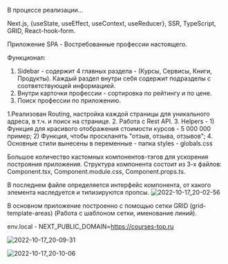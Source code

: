 В процессе реализации...

Next.js, {useState, useEffect, useContext, useReducer}, SSR, TypeScript, GRID, React-hook-form.

Приложение SPA - Востребованные профессии настоящего.

Функционал:
1. Sidebar - содержит 4 главных раздела - (Курсы, Сервисы, Книги, Продукты). Каждый раздел внутри себя содержит подразделы с соответствующей информацией.
2. Внутри карточки профессии - сортировка по рейтингу и по цене.
3. Поиск профессии по приложению.



1.Реализован Routing, настройка каждой страницы для уникального адреса, в т.ч. и поиск на странице.
2. Работа с Rest API. 
3. Helpers - 1) Функция для красивого отображения стоимости курсов - 5 000 000 пример;
             2) Функция, чтобы проскланять "отзыв, отзыва, отзывов";
4. Основные стили вынесены в переменные - папка styles - globals.css
             
             
Большое количество кастомных компонентов-тэгов для ускорения построяния приложения. Структура компонента состоит из 3-х файлов: Component.tsx, Component.module.css, Component.props.ts.

В последнем файле определяется интерфейс компонента, от какого элемента наследуется и типизируются пропсы.
![2022-10-17_20-02-56](https://user-images.githubusercontent.com/101303690/196184169-482033c9-c768-4d95-b369-a45137f34e56.png)

В основном приложение построенно с помощью сетки GRID (grid-template-areas) (Работа с шаблоном сетки, именование линий).

env.local - NEXT_PUBLIC_DOMAIN=https://courses-top.ru

![2022-10-17_20-09-31](https://user-images.githubusercontent.com/101303690/196185643-f7ec7dad-7cb7-4d2b-93ac-734283192f12.png)


![2022-10-17_20-10-06](https://user-images.githubusercontent.com/101303690/196185689-da3bd78c-1a6c-413f-b182-3a7212b3490c.png)
